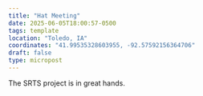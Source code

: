 ```yaml
---
title: "Hat Meeting"
date: 2025-06-05T18:00:57-0500
tags: template
location: "Toledo, IA"
coordinates: "41.99535328603955, -92.57592156364706"
draft: false
type: micropost
---
```

The SRTS project is in great hands.
